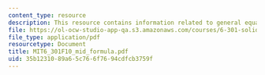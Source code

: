 ```yaml
---
content_type: resource
description: This resource contains information related to general equations.
file: https://ol-ocw-studio-app-qa.s3.amazonaws.com/courses/6-301-solid-state-circuits-fall-2010/35b1231089a65c766f7694cdfcb3759f_MIT6_301F10_mid_formula.pdf
file_type: application/pdf
resourcetype: Document
title: MIT6_301F10_mid_formula.pdf
uid: 35b12310-89a6-5c76-6f76-94cdfcb3759f
---
```

